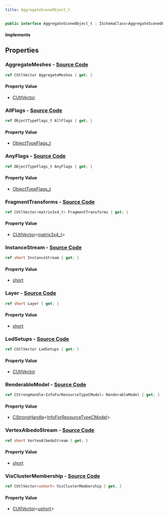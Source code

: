 ```yaml
---
title: AggregateSceneObject_t
---
```


```csharp
public interface AggregateSceneObject_t : ISchemaClass<AggregateSceneObject_t>, ISchemaField, ISchemaClass, INativeHandle
```

#### Implements

## Properties

### **AggregateMeshes** - [Source Code](https://github.com/swiftly-solution/swiftlys2/blob/main/managed/src/SwiftlyS2.Generated/Schemas/Interfaces/AggregateSceneObject_t.cs#L27)

```csharp
ref CUtlVector AggregateMeshes { get; }
```

#### Property Value

- [CUtlVector](/docs/api/)

### **AllFlags** - [Source Code](https://github.com/swiftly-solution/swiftlys2/blob/main/managed/src/SwiftlyS2.Generated/Schemas/Interfaces/AggregateSceneObject_t.cs#L16)

```csharp
ref ObjectTypeFlags_t AllFlags { get; }
```

#### Property Value

- [ObjectTypeFlags_t](/docs/api/shared/schemadefinitions/objecttypeflags_t)

### **AnyFlags** - [Source Code](https://github.com/swiftly-solution/swiftlys2/blob/main/managed/src/SwiftlyS2.Generated/Schemas/Interfaces/AggregateSceneObject_t.cs#L18)

```csharp
ref ObjectTypeFlags_t AnyFlags { get; }
```

#### Property Value

- [ObjectTypeFlags_t](/docs/api/shared/schemadefinitions/objecttypeflags_t)

### **FragmentTransforms** - [Source Code](https://github.com/swiftly-solution/swiftlys2/blob/main/managed/src/SwiftlyS2.Generated/Schemas/Interfaces/AggregateSceneObject_t.cs#L34)

```csharp
ref CUtlVector<matrix3x4_t> FragmentTransforms { get; }
```

#### Property Value

- [CUtlVector](/docs/api/-1)<[matrix3x4_t](/docs/api/shared/natives/matrix3x4_t)>

### **InstanceStream** - [Source Code](https://github.com/swiftly-solution/swiftlys2/blob/main/managed/src/SwiftlyS2.Generated/Schemas/Interfaces/AggregateSceneObject_t.cs#L22)

```csharp
ref short InstanceStream { get; }
```

#### Property Value

- [short](https://learn.microsoft.com/dotnet/api/system.int16)

### **Layer** - [Source Code](https://github.com/swiftly-solution/swiftlys2/blob/main/managed/src/SwiftlyS2.Generated/Schemas/Interfaces/AggregateSceneObject_t.cs#L20)

```csharp
ref short Layer { get; }
```

#### Property Value

- [short](https://learn.microsoft.com/dotnet/api/system.int16)

### **LodSetups** - [Source Code](https://github.com/swiftly-solution/swiftlys2/blob/main/managed/src/SwiftlyS2.Generated/Schemas/Interfaces/AggregateSceneObject_t.cs#L30)

```csharp
ref CUtlVector LodSetups { get; }
```

#### Property Value

- [CUtlVector](/docs/api/)

### **RenderableModel** - [Source Code](https://github.com/swiftly-solution/swiftlys2/blob/main/managed/src/SwiftlyS2.Generated/Schemas/Interfaces/AggregateSceneObject_t.cs#L36)

```csharp
ref CStrongHandle<InfoForResourceTypeCModel> RenderableModel { get; }
```

#### Property Value

- [CStrongHandle](/docs/api/shared/natives/cstronghandle-1)<[InfoForResourceTypeCModel](/docs/api/shared/schemadefinitions/infoforresourcetypecmodel)>

### **VertexAlbedoStream** - [Source Code](https://github.com/swiftly-solution/swiftlys2/blob/main/managed/src/SwiftlyS2.Generated/Schemas/Interfaces/AggregateSceneObject_t.cs#L24)

```csharp
ref short VertexAlbedoStream { get; }
```

#### Property Value

- [short](https://learn.microsoft.com/dotnet/api/system.int16)

### **VisClusterMembership** - [Source Code](https://github.com/swiftly-solution/swiftlys2/blob/main/managed/src/SwiftlyS2.Generated/Schemas/Interfaces/AggregateSceneObject_t.cs#L32)

```csharp
ref CUtlVector<ushort> VisClusterMembership { get; }
```

#### Property Value

- [CUtlVector](/docs/api/-1)<[ushort](https://learn.microsoft.com/dotnet/api/system.uint16)>

